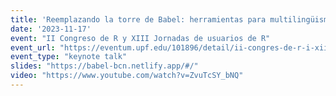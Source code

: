 ```yaml
---
title: 'Reemplazando la torre de Babel: herramientas para multilingüismo en R'
date: '2023-11-17'
event: "II Congreso de R y XIII Jornadas de usuarios de R"
event_url: "https://eventum.upf.edu/101896/detail/ii-congres-de-r-i-xiii-jornades-drusuaris-de-r.html"
event_type: "keynote talk"
slides: "https://babel-bcn.netlify.app/#/"
video: "https://www.youtube.com/watch?v=ZvuTcSY_bNQ"
---
```

